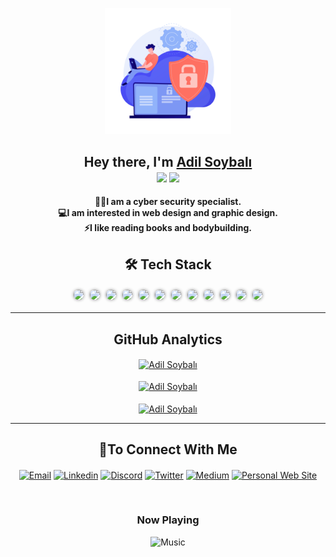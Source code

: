 <p align="center"><img width="40%" height="auto" src="20945597.png" /></p>
<h2 align="center">Hey there, I'm <a href="https://adilsoybali.com.tr">Adil Soybalı</a><br> <img src="https://media.giphy.com/media/hvRJCLFzcasrR4ia7z/giphy.gif" width="38"> <img src="https://emojis.slackmojis.com/emojis/images/1531849430/4246/blob-sunglasses.gif?1531849430" width="38"/></h2>
<p align="center">
  <b>👨‍💻I am a cyber security specialist.</b><br>
  <b>💻I am interested in web design and graphic design.</b><br>
  <b>⚡I like reading books and bodybuilding.</b><br>
</p>



<h2 align="center">🛠 Tech Stack </h2>

<!-- ![Bash](https://img.shields.io/badge/Bash-05122A?style=flat&logo=GNU+Bash&logoColor=FFFFFF)&nbsp;
![PowerShell](https://img.shields.io/badge/PowerShell-05122A?style=flat&logo=PowerShell)&nbsp;
![HTML](https://img.shields.io/badge/-HTML-05122A?style=flat&logo=HTML5&logoColor=E34F26)&nbsp;
![CSS](https://img.shields.io/badge/-CSS-05122A?style=flat&logo=CSS3&logoColor=239120)&nbsp;
![Bootstrap](https://img.shields.io/badge/-Bootstrap-05122A?style=flat&logo=bootstrap)&nbsp;
![JavaScript](https://img.shields.io/badge/-JavaScript-05122A?style=flat&logo=javascript)&nbsp;
![Git](https://img.shields.io/badge/-Git-05122A?style=flat&logo=git)&nbsp;
![Adobe Photoshop](https://img.shields.io/badge/Adobe%20Photoshop-05122A?style=flat&logo=Adobe+Photoshop)&nbsp;
![Windows](https://img.shields.io/badge/Windows-05122A?style=flat&logo=windows&logoColor=00adef)&nbsp;
![Debian](https://img.shields.io/badge/Debian-05122A?style=flat&logo=Debian&logoColor=a80030)&nbsp;
![Ubuntu](https://img.shields.io/badge/Ubuntu-05122A?style=flat&logo=Ubuntu)&nbsp;
![Kali Linux](https://img.shields.io/badge/Kali%20Linux-05122A?style=flat&logo=Kali+Linux&logoColor=367bf0)
![CentOS](https://img.shields.io/badge/CentOS-05122A?style=flat&logo=CentOs)&nbsp;

<hr><br> -->

<p align="center">
<img style="position: relative; box-shadow: 0px 0px 5px 0px rgb(0 0 0 / 48%); border-radius: 10px 10px 10px 10px; margin: 3px;" src="https://img.shields.io/static/v1?style=for-the-badge&message=GNU+Bash&color=4EAA25&logo=GNU+Bash&logoColor=FFFFFF&label="/>

<img style="position: relative; box-shadow: 0px 0px 5px 0px rgb(0 0 0 / 48%); border-radius: 10px 10px 10px 10px; margin: 3px;" src="https://img.shields.io/static/v1?style=for-the-badge&message=PowerShell&color=5391FE&logo=PowerShell&logoColor=FFFFFF&label="/>

<img style="position: relative; box-shadow: 0px 0px 5px 0px rgb(0 0 0 / 48%); border-radius: 10px 10px 10px 10px; margin: 3px;" src="https://img.shields.io/static/v1?style=for-the-badge&message=CSS3&color=1572B6&logo=CSS3&logoColor=FFFFFF&label="/>

<img style="position: relative; box-shadow: 0px 0px 5px 0px rgb(0 0 0 / 48%); border-radius: 10px 10px 10px 10px; margin: 3px;" src="https://img.shields.io/static/v1?style=for-the-badge&message=Bootstrap&color=7952B3&logo=Bootstrap&logoColor=FFFFFF&label="/>

<img style="position: relative; box-shadow: 0px 0px 5px 0px rgb(0 0 0 / 48%); border-radius: 10px 10px 10px 10px; margin: 3px;" src="https://img.shields.io/static/v1?style=for-the-badge&message=JavaScript&color=222222&logo=JavaScript&logoColor=F7DF1E&label="/>

<img style="position: relative; box-shadow: 0px 0px 5px 0px rgb(0 0 0 / 48%); border-radius: 10px 10px 10px 10px; margin: 3px;" src="https://img.shields.io/static/v1?style=for-the-badge&message=Git&color=F05032&logo=Git&logoColor=FFFFFF&label="/>

<img style="position: relative; box-shadow: 0px 0px 5px 0px rgb(0 0 0 / 48%); border-radius: 10px 10px 10px 10px; margin: 3px;" src="https://img.shields.io/static/v1?style=for-the-badge&message=Adobe+Photoshop&color=31A8FF&logo=Adobe+Photoshop&logoColor=FFFFFF&label="/>

<img style="position: relative; box-shadow: 0px 0px 5px 0px rgb(0 0 0 / 48%); border-radius: 10px 10px 10px 10px; margin: 3px;" src="https://img.shields.io/static/v1?style=for-the-badge&message=Windows&color=0078D6&logo=Windows&logoColor=FFFFFF&label="/>

<img style="position: relative; box-shadow: 0px 0px 5px 0px rgb(0 0 0 / 48%); border-radius: 10px 10px 10px 10px; margin: 3px;" src="https://img.shields.io/static/v1?style=for-the-badge&message=Debian&color=A81D33&logo=Debian&logoColor=FFFFFF&label="/>

<img style="position: relative; box-shadow: 0px 0px 5px 0px rgb(0 0 0 / 48%); border-radius: 10px 10px 10px 10px; margin: 3px;" src="https://img.shields.io/static/v1?style=for-the-badge&message=Ubuntu&color=E95420&logo=Ubuntu&logoColor=FFFFFF&label="/>

<img style="position: relative; box-shadow: 0px 0px 5px 0px rgb(0 0 0 / 48%); border-radius: 10px 10px 10px 10px; margin: 3px;" src="https://img.shields.io/static/v1?style=for-the-badge&message=Kali+Linux&color=557C94&logo=Kali+Linux&logoColor=FFFFFF&label="/>

<img style="position: relative; box-shadow: 0px 0px 5px 0px rgb(0 0 0 / 48%); border-radius: 10px 10px 10px 10px; margin: 3px;" src="https://img.shields.io/static/v1?style=for-the-badge&message=CentOS&color=262577&logo=CentOS&logoColor=FFFFFF&label="/>
</p>


---

<h2 align="center">GitHub Analytics</h2>

<p align="center">
<a href="https://github.com/adilsoybali">
  <img align="center" src="https://github-readme-stats.vercel.app/api?username=adilsoybali&show_icons=true&locale=en&include_all_commits=true&count_private=true" alt="Adil Soybalı"/>
    <br>
    <br>
  <img align="center" src="https://github-readme-stats.vercel.app/api/top-langs?username=adilsoybali&show_icons=true&locale=en&langs_count=8&count_private=true" alt="Adil Soybalı"/>
    <br>
    <br>
  <img align="center" src="https://activity-graph.herokuapp.com/graph?username=adilsoybali&theme=github&color=0c74b4&point=448cec&bg_color=FFFFFF" alt="Adil Soybalı"/><br>
</a>
</p>

---

<h2 align="center">📝To Connect With Me</h2>

<p align="center">
<a href="mailto:info@adilsoybali.com.tr" target="_blank"><img align="center" src="https://img.shields.io/static/v1?style=for-the-badge&message=Email&color=EA4335&logo=Gmail&logoColor=FFFFFF&label=" alt="Email" /></a>
<a href="https://linkedin.com/in/adilsoybali" target="_blank"><img align="center" src="https://img.shields.io/badge/LinkedIn-0077B5?style=for-the-badge&logo=linkedin&logoColor=white" alt="Linkedin" /></a>
<a href="https://discord.com/channels/@adilsoybali#1525" target="_blank"><img align="center" src="https://img.shields.io/badge/Discord-7289DA?style=for-the-badge&logo=discord&logoColor=white" alt="Discord" /></a>
<a href="https://twitter.com/adilsoybali" target="_blank"><img align="center" src="https://img.shields.io/badge/Twitter-1DA1F2?style=for-the-badge&logo=twitter&logoColor=white" alt="Twitter" /></a>
<a href="https://medium.com/@adilsoybali" target="_blank"><img align="center" src="https://img.shields.io/badge/Medium-12100E?style=for-the-badge&logo=medium&logoColor=white" alt="Medium" /></a>
<a href="https://adilsoybali.com.tr/#contact" target="_blank"><img align="center" src="https://img.shields.io/badge/adilsoybali.com.tr-448cec?style=for-the-badge&logo=koding&logoColor=white" alt="Personal Web Site" /></a>
</p>

<p align="center">
<br>
<h3 style="font-weight: bold;" align="center">Now Playing</h3>
<p align="center"> <img style="align:center;" src="https://readme-spotify-status-virid.vercel.app/api/run-spotify-status" alt="Music" width="500" /></p>
</p>
